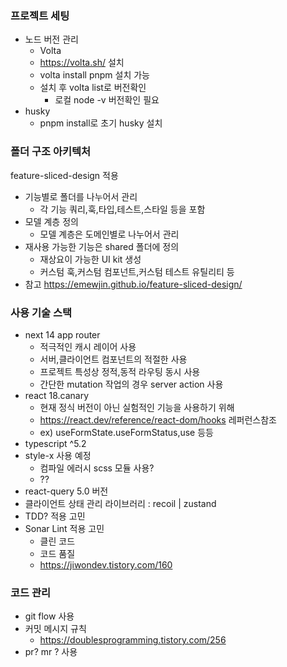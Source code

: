 ### 프로젝트 세팅

- 노드 버전 관리
  - Volta
  - https://volta.sh/ 설치
  - volta install pnpm 설치 가능
  - 설치 후 volta list로 버전확인
    - 로컬 node -v 버전확인 필요
- husky
  - pnpm install로 초기 husky 설치

### 폴더 구조 아키텍처

feature-sliced-design 적용

- 기능별로 폴더를 나누어서 관리
  - 각 기능 쿼리,훅,타입,테스트,스타일 등을 포함
- 모델 계층 정의
  - 모델 계층은 도메인별로 나누어서 관리
- 재사용 가능한 기능은 shared 폴더에 정의
  - 재상요이 가능한 UI kit 생성
  - 커스텀 훅,커스텀 컴포넌트,커스텀 테스트 유틸리티 등
- 참고 https://emewjin.github.io/feature-sliced-design/

### 사용 기술 스택

- next 14 app router
  - 적극적인 캐시 레이어 사용
  - 서버,클라이언트 컴포넌트의 적절한 사용
  - 프로젝트 특성상 정적,동적 라우팅 동시 사용
  - 간단한 mutation 작업의 경우 server action 사용
- react 18.canary
  - 현재 정식 버전이 아닌 실험적인 기능을 사용하기 위해
  - https://react.dev/reference/react-dom/hooks 레퍼런스참조
  - ex) useFormState.useFormStatus,use 등등
- typescript ^5.2
- style-x 사용 예정
  - 컴파일 에러시 scss 모듈 사용?
  - ??
- react-query 5.0 버전
- 클라이언트 상태 관리 라이브러리 : recoil | zustand
- TDD? 적용 고민
- Sonar Lint 적용 고민
  - 클린 코드
  - 코드 품질
  - https://jiwondev.tistory.com/160

### 코드 관리

- git flow 사용
- 커밋 메시지 규칙
  - https://doublesprogramming.tistory.com/256
- pr? mr ? 사용
